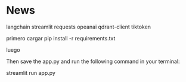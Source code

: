 # News
langchain streamlit requests opeanai qdrant-client tiktoken


primero cargar
pip install -r requirements.txt

luego

Then save the app.py and run the following command in your terminal:

streamlit run app.py

